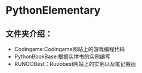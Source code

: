# PythonElementary
## 文件夹介绍：

- Codingame:Codingame网站上的游戏编程代码
- PythonBookBase:根据实体书的实例编写
- RUNOOBest：Ruoobest网站上的实例以及笔记搬运
